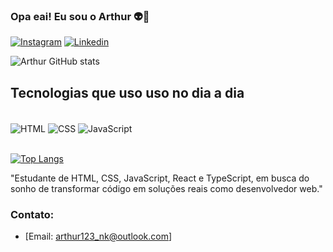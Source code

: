 ### Opa eai! Eu sou o Arthur 👽🖖

[![Instagram](https://img.shields.io/badge/Instagram-E4405F?style=for-the-badge&logo=instagram&logoColor=white)](https://www.instagram.com/webdesign.arthur/)
[![Linkedin](https://img.shields.io/badge/LinkedIn-0077B5?style=for-the-badge&logo=linkedin&logoColor=white)](https://www.linkedin.com/in/paulo-arthur-gonçalves-a29734319/)

![Arthur GitHub stats](https://github-readme-stats.vercel.app/api?username=ArthurNK18&show_icons=true&theme=radical)

## Tecnologias que uso uso no dia a dia

<div style="display: inline_block"><br/>
<img align="center" alt="HTML" src="https://img.shields.io/badge/HTML5-E34F26?style=for-the-badge&logo=html5&logoColor=white">
<img align="center" alt="CSS" src="https://img.shields.io/badge/CSS3-1572B6?style=for-the-badge&logo=css3&logoColor=white">
<img align="center" alt="JavaScript" src="https://img.shields.io/badge/JavaScript-323330?style=for-the-badge&logo=javascript&logoColor=F7DF1E">
</div>

<br>

[![Top Langs](https://github-readme-stats.vercel.app/api/top-langs/?username=ArthurNK18&layout=pie)](https://github.com/ArthurNK18/github-readme-stats)

"Estudante de HTML, CSS, JavaScript, React e TypeScript, em busca do sonho de transformar código em soluções reais como desenvolvedor web."

### Contato:
- [Email: arthur123_nk@outlook.com]
